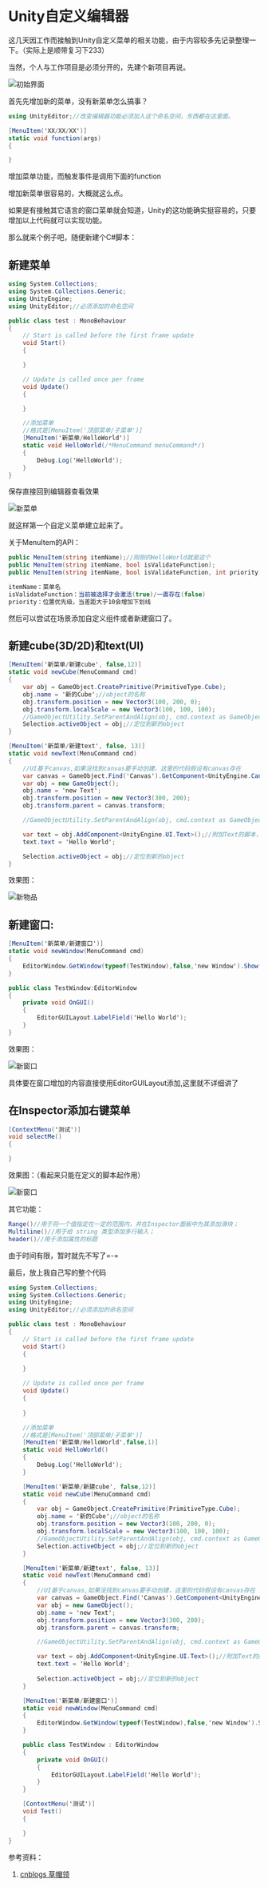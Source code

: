 # Unity自定义编辑器 #

这几天因工作而接触到Unity自定义菜单的相关功能，由于内容较多先记录整理一下。（实际上是顺带复习下233）

当然，个人与工作项目是必须分开的，先建个新项目再说。

![初始界面](/Resources/images/TIM截图20200313104041.webp)

首先先增加新的菜单，没有新菜单怎么搞事？

```csharp
using UnityEditor;//改变编辑器功能必须加入这个命名空间，东西都在这里面。
```

```csharp
[MenuItem('XX/XX/XX')]
static void function(args)
{

}
```

增加菜单功能，而触发事件是调用下面的function

增加新菜单很容易的，大概就这么点。

如果是有接触其它语言的窗口菜单就会知道，Unity的这功能确实挺容易的，只要增加以上代码就可以实现功能。

那么就来个例子吧，随便新建个C#脚本：

## 新建菜单 ##

```csharp
using System.Collections;
using System.Collections.Generic;
using UnityEngine;
using UnityEditor;//必须添加的命名空间

public class test : MonoBehaviour
{
    // Start is called before the first frame update
    void Start()
    {

    }

    // Update is called once per frame
    void Update()
    {

    }

    //添加菜单
    //格式是[MenuItem('顶部菜单/子菜单')]
    [MenuItem('新菜单/HelloWorld')]
    static void HelloWorld(/*MenuCommand menuCommand*/)
    {
        Debug.Log('HelloWorld');
    }
}

```

保存直接回到编辑器查看效果

![新菜单](/Resources/images/TIM截图20200313105456.webp)

就这样第一个自定义菜单建立起来了。

关于MenuItem的API：

```csharp
public MenuItem(string itemName);//刚刚的HelloWorld就是这个
public MenuItem(string itemName, bool isValidateFunction);
public MenuItem(string itemName, bool isValidateFunction, int priority);

itemName：菜单名
isValidateFunction：当前被选择才会激活(true)/一直存在(false)
priority：位置优先级，当差距大于10会增加下划线
```

然后可以尝试在场景添加自定义组件或者新建窗口了。

## 新建cube(3D/2D)和text(UI) ##

```csharp
[MenuItem('新菜单/新建cube', false,12)]
static void newCube(MenuCommand cmd)
{
    var obj = GameObject.CreatePrimitive(PrimitiveType.Cube);
    obj.name = '新的Cube';//object的名称
    obj.transform.position = new Vector3(100, 200, 0);
    obj.transform.localScale = new Vector3(100, 100, 100);
    //GameObjectUtility.SetParentAndAlign(obj, cmd.context as GameObject);//设置对齐，或许可以不用
    Selection.activeObject = obj;//定位到新的object
}

[MenuItem('新菜单/新建text', false, 13)]
static void newText(MenuCommand cmd)
{
    //UI基于canvas,如果没找到canvas要手动创建，这里的代码假设有canvas存在
    var canvas = GameObject.Find('Canvas').GetComponent<UnityEngine.Canvas>();
    var obj = new GameObject();
    obj.name = 'new Text';
    obj.transform.position = new Vector3(300, 200);
    obj.transform.parent = canvas.transform;

    //GameObjectUtility.SetParentAndAlign(obj, cmd.context as GameObject);//设置对齐，或许可以不用

    var text = obj.AddComponent<UnityEngine.UI.Text>();//附加Text的脚本，实际上Text就是个脚本，其它脚本也可以这么用
    text.text = 'Hello World';

    Selection.activeObject = obj;//定位到新的object
}
```

效果图：

![新物品](/Resources/images/TIM截图20200313115150.webp)

## 新建窗口: ##

```csharp
[MenuItem('新菜单/新建窗口')]
static void newWindow(MenuCommand cmd)
{
    EditorWindow.GetWindow(typeof(TestWindow),false,'new Window').Show();
}

public class TestWindow:EditorWindow
{
    private void OnGUI()
    {
        EditorGUILayout.LabelField('Hello World');
    }
}
```

效果图：

![新窗口](/Resources/images/TIM截图20200313120556.webp)

具体要在窗口增加的内容直接使用EditorGUILayout添加,这里就不详细讲了

## 在Inspector添加右键菜单 ##

```csharp
[ContextMenu('测试')]
void selectMe()
{

}
```

效果图：（看起来只能在定义的脚本起作用）

![新窗口](/Resources/images/TIM图片20200313145726.webp)

其它功能：
```csharp
Range()//用于将一个值指定在一定的范围内，并在Inspector面板中为其添加滑块；
Multiline()//用于给 string 类型添加多行输入；
header()//用于添加属性的标题
```

由于时间有限，暂时就先不写了=-=

最后，放上我自己写的整个代码
```csharp
using System.Collections;
using System.Collections.Generic;
using UnityEngine;
using UnityEditor;//必须添加的命名空间

public class test : MonoBehaviour
{
    // Start is called before the first frame update
    void Start()
    {
        
    }

    // Update is called once per frame
    void Update()
    {
        
    }

    //添加菜单
    //格式是[MenuItem('顶部菜单/子菜单')]
    [MenuItem('新菜单/HelloWorld',false,1)]
    static void HelloWorld()
    {
        Debug.Log('HelloWorld');
    }

    [MenuItem('新菜单/新建cube', false,12)]
    static void newCube(MenuCommand cmd)
    {
        var obj = GameObject.CreatePrimitive(PrimitiveType.Cube);
        obj.name = '新的Cube';//object的名称
        obj.transform.position = new Vector3(100, 200, 0);
        obj.transform.localScale = new Vector3(100, 100, 100);
        //GameObjectUtility.SetParentAndAlign(obj, cmd.context as GameObject);//设置对齐，或许可以不用
        Selection.activeObject = obj;//定位到新的object
    }

    [MenuItem('新菜单/新建text', false, 13)]
    static void newText(MenuCommand cmd)
    {
        //UI基于canvas,如果没找到canvas要手动创建，这里的代码假设有canvas存在
        var canvas = GameObject.Find('Canvas').GetComponent<UnityEngine.Canvas>();
        var obj = new GameObject();
        obj.name = 'new Text';
        obj.transform.position = new Vector3(300, 200);
        obj.transform.parent = canvas.transform;

        //GameObjectUtility.SetParentAndAlign(obj, cmd.context as GameObject);//设置对齐，或许可以不用

        var text = obj.AddComponent<UnityEngine.UI.Text>();//附加Text的脚本，实际上Text就是个脚本，其它脚本也可以这么用
        text.text = 'Hello World';
        
        Selection.activeObject = obj;//定位到新的object
    }

    [MenuItem('新菜单/新建窗口')]
    static void newWindow(MenuCommand cmd)
    {
        EditorWindow.GetWindow(typeof(TestWindow),false,'new Window').Show();
    }

    public class TestWindow : EditorWindow
    {
        private void OnGUI()
        {
            EditorGUILayout.LabelField('Hello World');
        }
    }

    [ContextMenu('测试')]
    void Test()
    {

    }
}
```

参考资料：

1. [cnblogs 草帽领](https://blog.csdn.net/q764424567/article/details/80908614)